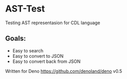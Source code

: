 # AST-Test

Testing AST representasion for CDL language

## Goals:

- Easy to search
- Easy to convert to JSON
- Easy to convert back from JSON

Written for Deno https://github.com/denoland/deno v0.5
